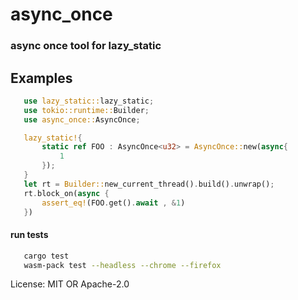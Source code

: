 # async_once

### async once tool for lazy_static

## Examples
```rust
   use lazy_static::lazy_static;
   use tokio::runtime::Builder;
   use async_once::AsyncOnce;

   lazy_static!{
       static ref FOO : AsyncOnce<u32> = AsyncOnce::new(async{
           1
       });
   }
   let rt = Builder::new_current_thread().build().unwrap();
   rt.block_on(async {
       assert_eq!(FOO.get().await , &1)
   })
```

#### run tests

```bash
   cargo test
   wasm-pack test --headless --chrome --firefox
```


License: MIT OR Apache-2.0
